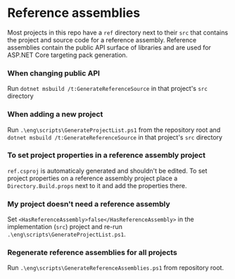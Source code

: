 Reference assemblies
========================

Most projects in this repo have a `ref` directory next to their `src` that contains the project and source code for a reference assembly.
Reference assemblies contain the public API surface of libraries and are used for ASP.NET Core targeting pack generation.

### When changing public API

Run `dotnet msbuild /t:GenerateReferenceSource` in that project's `src` directory

### When adding a new project

Run `.\eng\scripts\GenerateProjectList.ps1` from the repository root and `dotnet msbuild /t:GenerateReferenceSource` in that project's `src` directory

### To set project properties in a reference assembly project

`ref.csproj` is automaticaly generated and shouldn't be edited. To set project properties on a reference assembly project place a `Directory.Build.props` next to it and add the properties there.

### My project doesn't need a reference assembly

Set `<HasReferenceAssembly>false</HasReferenceAssembly>` in the implementation (`src`) project and re-run `.\eng\scripts\GenerateProjectList.ps1`.

### Regenerate reference assemblies for all projects

Run `.\eng\scripts\GenerateReferenceAssemblies.ps1` from repository root.

